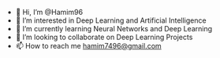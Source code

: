 - 👋 Hi, I’m @Hamim96
- 👀 I’m interested in Deep Learning and Artificial Intelligence
- 🌱 I’m currently learning Neural Networks and Deep Learning
- 💞️ I’m looking to collaborate on Deep Learning Projects
- 📫 How to reach me hamim7496@gmail.com

<!---
Hamim96/Hamim96 is a ✨ special ✨ repository because its `README.md` (this file) appears on your GitHub profile.
You can click the Preview link to take a look at your changes.
--->
